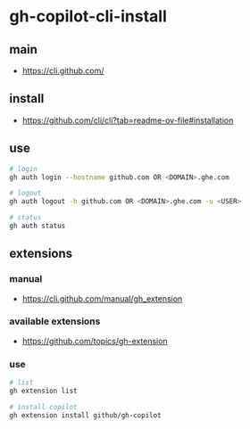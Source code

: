 # gh-copilot-cli-install

## main

- https://cli.github.com/

## install

- https://github.com/cli/cli?tab=readme-ov-file#installation

## use

```bash
# login
gh auth login --hostname github.com OR <DOMAIN>.ghe.com

# logout
gh auth logout -h github.com OR <DOMAIN>.ghe.com -u <USER>

# status
gh auth status
```

## extensions

### manual

- https://cli.github.com/manual/gh_extension

### available extensions

- https://github.com/topics/gh-extension

### use

```bash
# list
gh extension list

# install copilot
gh extension install github/gh-copilot
```
